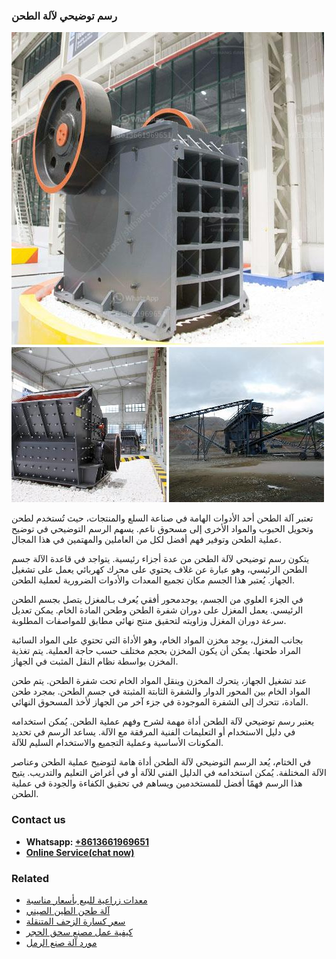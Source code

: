 <h3>رسم توضيحي لآلة الطحن</h3><img src='1701850919.jpg' alt=''><p>تعتبر آلة الطحن أحد الأدوات الهامة في صناعة السلع والمنتجات، حيث تُستخدم لطحن وتحويل الحبوب والمواد الأخرى إلى مسحوق ناعم. يسهم الرسم التوضيحي في توضيح عملية الطحن وتوفير فهم أفضل لكل من العاملين والمهتمين في هذا المجال.</p><p>يتكون رسم توضيحي لآلة الطحن من عدة أجزاء رئيسية. يتواجد في قاعدة الآلة جسم الطحن الرئيسي، وهو عبارة عن غلاف يحتوي على محرك كهربائي يعمل على تشغيل الجهاز. يُعتبر هذا الجسم مكان تجميع المعدات والأدوات الضرورية لعملية الطحن.</p><p>في الجزء العلوي من الجسم، يوجدمحور أفقي يُعرف بـالمغزل يتصل بجسم الطحن الرئيسي. يعمل المغزل على دوران شفرة الطحن وطحن المادة الخام. يمكن تعديل سرعة دوران المغزل وزاويته لتحقيق منتج نهائي مطابق للمواصفات المطلوبة.</p><p>بجانب المغزل، يوجد مخزن المواد الخام، وهو الأداة التي تحتوي على المواد السائبة المراد طحنها. يمكن أن يكون المخزن بحجم مختلف حسب حاجة العملية. يتم تغذية المخزن بواسطة نظام النقل المثبت في الجهاز.</p><p>عند تشغيل الجهاز، يتحرك المخزن وينقل المواد الخام تحت شفرة الطحن. يتم طحن المواد الخام بين المحور الدوار والشفرة الثابتة المثبتة في جسم الطحن. بمجرد طحن المادة، تتحرك إلى الشفرة الموجودة في جزء آخر من الجهاز لأخذ المسحوق النهائي.</p><p>يعتبر رسم توضيحي لآلة الطحن أداة مهمة لشرح وفهم عملية الطحن. يُمكن استخدامه في دليل الاستخدام أو التعليمات الفنية المرفقة مع الآلة. يساعد الرسم في تحديد المكونات الأساسية وعملية التجميع والاستخدام السليم للآلة.</p><p>في الختام، يُعد الرسم التوضيحي لآلة الطحن أداة هامة لتوضيح عملية الطحن وعناصر الآلة المختلفة. يُمكن استخدامه في الدليل الفني للآلة أو في أغراض التعليم والتدريب. يتيح هذا الرسم فهمًا أفضل للمستخدمين ويساهم في تحقيق الكفاءة والجودة في عملية الطحن.</p><h3>Contact us</h3><ul><li><strong>Whatsapp:&nbsp;<a href="https://wa.me/8613661969651">+8613661969651</a></strong></li><li><a href="https://swt.shibang-china.com/?git&amp;zhl&amp;رسم توضيحي لآلة الطحن"><strong>Online Service(chat now)</strong></a></li></ul><h3>Related</h3><ul><li><a href='معدات زراعية للبيع بأسعار مناسبة.md'>معدات زراعية للبيع بأسعار مناسبة</a></li><li><a href='آلة طحن الطين الصيني.md'>آلة طحن الطين الصيني</a></li><li><a href='سعر كسارة الزحف المتنقلة.md'>سعر كسارة الزحف المتنقلة</a></li><li><a href='كيفية عمل مصنع سحق الحجر.md'>كيفية عمل مصنع سحق الحجر</a></li><li><a href='مورد آلة صنع الرمل.md'>مورد آلة صنع الرمل</a></li></ul>
